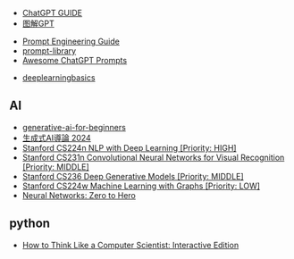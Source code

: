 
<!-- chatgpt -->
+ [ChatGPT GUIDE](https://www.chatgptguide.ai/)
+ [图解GPT](https://github.com/datawhalechina/learn-nlp-with-transformers/blob/main/docs/%E7%AF%87%E7%AB%A02-Transformer%E7%9B%B8%E5%85%B3%E5%8E%9F%E7%90%86/2.4-%E5%9B%BE%E8%A7%A3GPT.md)

<!-- promt -->
+ [Prompt Engineering Guide](https://www.promptingguide.ai/)
+ [prompt-library](https://www.aiforeducation.io/prompt-library)
+ [Awesome ChatGPT Prompts](https://prompts.chat/)


<!-- deeplearning -->
+ [deeplearningbasics](https://github.com/PingNie1/deeplearningbasics)


## AI
+ [generative-ai-for-beginners](https://github.com/microsoft/generative-ai-for-beginners)
+ [生成式AI導論 2024](https://www.youtube.com/playlist?list=PLJV_el3uVTsPz6CTopeRp2L2t4aL_KgiI)
+ [Stanford CS224n NLP with Deep Learning [Priority: HIGH]](https://www.youtube.com/watch?v=rmVRLeJRkl4&list=PLoROMvodv4rMFqRtEuo6SGjY4XbRIVRd4)
+ [Stanford CS231n Convolutional Neural Networks for Visual Recognition [Priority: MIDDLE]]( https://www.youtube.com/watch?v=vT1JzLTH4G4&list=PLSVEhWrZWDHQTBmWZufjxpw3s8sveJtnJ)
+ [Stanford CS236 Deep Generative Models [Priority: MIDDLE]]( https://www.youtube.com/watch?v=XZ0PMRWXBEU&list=PLoROMvodv4rPOWA-omMM6STXaWW4FvJT8)
+ [Stanford CS224w Machine Learning with Graphs [Priority: LOW]](https://www.youtube.com/watch?v=JAB_plj2rbA&list=PLoROMvodv4rOP-ImU-O1rYRg2RFxomvFp)
+ [Neural Networks: Zero to Hero](https://karpathy.ai/zero-to-hero.html)

## python
+ [How to Think Like a Computer Scientist: Interactive Edition](https://levjj.github.io/thinkcspy/)